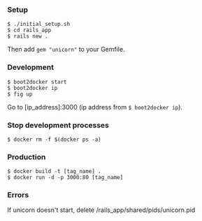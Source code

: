 ### Setup
```
$ ./initial_setup.sh
$ cd rails_app
$ rails new .
```
Then add `gem "unicorn"` to your Gemfile.

### Development
```
$ boot2docker start
$ boot2docker ip
$ fig up
```
Go to [ip_address]:3000 (ip address from `$ boot2docker ip`).

### Stop development processes
```
$ docker rm -f $(docker ps -a)
```

### Production
```
$ docker build -t [tag_name] .
$ docker run -d -p 3000:80 [tag_name]
```

### Errors
If unicorn doesn't start, delete /rails_app/shared/pids/unicorn.pid
